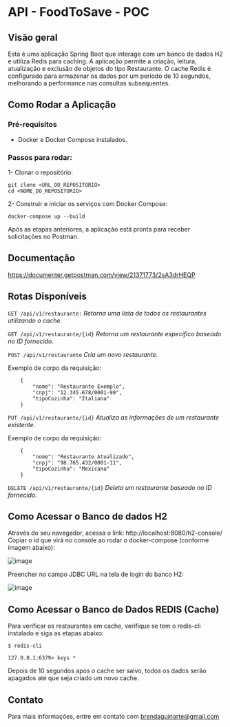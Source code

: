 # API - FoodToSave - POC

## Visão geral
Esta é uma aplicação Spring Boot que interage com um banco de dados H2 e utiliza Redis para caching. A aplicação permite a criação, leitura, atualização e exclusão de objetos do tipo Restaurante. O cache Redis é configurado para armazenar os dados por um período de 10 segundos, melhorando a performance nas consultas subsequentes.

## Como Rodar a Aplicação
### Pré-requisitos
* Docker e Docker Compose instalados.

### Passos para rodar:

1- Clonar o repositório:

    git clone <URL_DO_REPOSITORIO>
    cd <NOME_DO_REPOSITORIO>

2- Construir e iniciar os serviços com Docker Compose:

    docker-compose up --build

Após as etapas anteriores, a aplicação está pronta para receber solicitações no Postman.

## Documentação

https://documenter.getpostman.com/view/21371773/2sA3drHEQP

## Rotas Disponíveis

`GET /api/v1/restaurante:` _Retorna uma lista de todos os restaurantes utilizando o cache._

`GET /api/v1/restaurante/{id}` _Retorna um restaurante específico baseado no ID fornecido._

`POST /api/v1/restaurante` _Cria um novo restaurante._

Exemplo de corpo da requisição: 
    
        {
            "nome": "Restaurante Exemplo",
            "cnpj": "12.345.678/0001-99",
            "tipoCozinha": "Italiana"
        }
`PUT /api/v1/restaurante/{id}` _Atualiza as informações de um restaurante existente._

Exemplo de corpo da requisição: 
    
        {
            "nome": "Restaurante Atualizado",
            "cnpj": "98.765.432/0001-11",
            "tipoCozinha": "Mexicana"
        }

`DELETE /api/v1/restaurante/{id}` _Deleta um restaurante baseado no ID fornecido._

## Como Acessar o Banco de dados H2

Através do seu navegador, acessa o link: http://localhost:8080/h2-console/
Copiar o id que virá no console ao rodar o docker-compose (conforme imagem abaixo):

![image](https://github.com/brendaguinarte/food-to-save-api/assets/170212422/109864c9-d2a0-49e5-8980-d26ce62b252d)

Preencher no campo JDBC URL na tela de login do banco H2:

![image](https://github.com/brendaguinarte/food-to-save-api/assets/170212422/7724b4b3-18da-4456-88e8-fd21b079979b)

## Como Acessar o Banco de Dados REDIS (Cache)

Para verificar os restaurantes em cache, verifique se tem o redis-cli instalado e siga as etapas abaixo:

`$ redis-cli`

`127.0.0.1:6379> keys *`

Depois de 10 segundos após o cache ser salvo, todos os dados serão apagados até que seja criado um novo cache.

## Contato
Para mais informações, entre em contato com brendaguinarte@gmail.com
